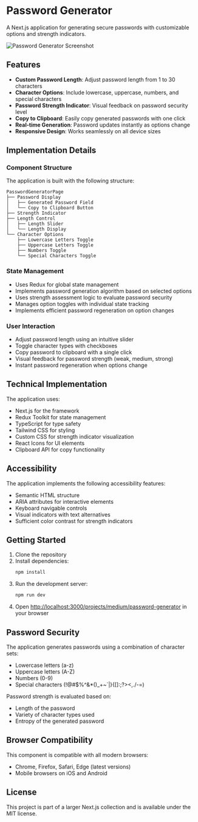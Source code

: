 # Password Generator

A Next.js application for generating secure passwords with customizable options and strength indicators.

![Password Generator Screenshot](https://ik.imagekit.io/nagoevid/nextjs-projects/password-generator.png?updatedAt=1748975562884)

## Features

- **Custom Password Length**: Adjust password length from 1 to 30 characters
- **Character Options**: Include lowercase, uppercase, numbers, and special characters
- **Password Strength Indicator**: Visual feedback on password security level
- **Copy to Clipboard**: Easily copy generated passwords with one click
- **Real-time Generation**: Password updates instantly as options change
- **Responsive Design**: Works seamlessly on all device sizes

## Implementation Details

### Component Structure

The application is built with the following structure:

```
PasswordGeneratorPage
├── Password Display
│   ├── Generated Password Field
│   └── Copy to Clipboard Button
├── Strength Indicator
├── Length Control
│   ├── Length Slider
│   └── Length Display
└── Character Options
    ├── Lowercase Letters Toggle
    ├── Uppercase Letters Toggle
    ├── Numbers Toggle
    └── Special Characters Toggle
```

### State Management

- Uses Redux for global state management
- Implements password generation algorithm based on selected options
- Uses strength assessment logic to evaluate password security
- Manages option toggles with individual state tracking
- Implements efficient password regeneration on option changes

### User Interaction

- Adjust password length using an intuitive slider
- Toggle character types with checkboxes
- Copy password to clipboard with a single click
- Visual feedback for password strength (weak, medium, strong)
- Instant password regeneration when options change

## Technical Implementation

The application uses:

- Next.js for the framework
- Redux Toolkit for state management
- TypeScript for type safety
- Tailwind CSS for styling
- Custom CSS for strength indicator visualization
- React Icons for UI elements
- Clipboard API for copy functionality

## Accessibility

The application implements the following accessibility features:

- Semantic HTML structure
- ARIA attributes for interactive elements
- Keyboard navigable controls
- Visual indicators with text alternatives
- Sufficient color contrast for strength indicators

## Getting Started

1. Clone the repository
2. Install dependencies:
   ```bash
   npm install
   ```
3. Run the development server:
   ```bash
   npm run dev
   ```
4. Open [http://localhost:3000/projects/medium/password-generator](http://localhost:3000/projects/medium/password-generator) in your browser

## Password Security

The application generates passwords using a combination of character sets:
- Lowercase letters (a-z)
- Uppercase letters (A-Z)
- Numbers (0-9)
- Special characters (!@#$%^&*()_+~`|}{[]:;?><,./-=)

Password strength is evaluated based on:
- Length of the password
- Variety of character types used
- Entropy of the generated password

## Browser Compatibility

This component is compatible with all modern browsers:

- Chrome, Firefox, Safari, Edge (latest versions)
- Mobile browsers on iOS and Android

## License

This project is part of a larger Next.js collection and is available under the MIT license. 